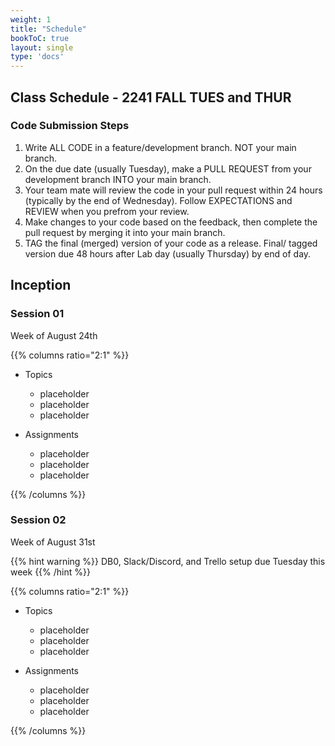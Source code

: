 ```yaml
---
weight: 1
title: "Schedule"
bookToC: true
layout: single
type: 'docs'
---
```


## Class Schedule - 2241 FALL TUES and THUR

### Code Submission Steps

1. Write ALL CODE in a feature/development branch. NOT your main branch.
2. On the due date (usually Tuesday), make a PULL REQUEST from your development branch INTO your main branch.
3. Your team mate will review the code in your pull request within 24 hours (typically by the end of Wednesday). Follow EXPECTATIONS and REVIEW when you prefrom your review.
4. Make changes to your code based on the feedback, then complete the pull request by merging it into your main branch.
5. TAG the final (merged) version of your code as a release. Final/ tagged version due 48 hours after Lab day (usually Thursday) by end of day.

## Inception

### Session 01
Week of August 24th

{{% columns ratio="2:1" %}}

- Topics
    * placeholder
    * placeholder
    * placeholder

- Assignments
    * placeholder
    * placeholder
    * placeholder

{{% /columns %}}

### Session 02
Week of August 31st

{{% hint warning %}}
DB0, Slack/Discord, and Trello setup due Tuesday this week
{{% /hint %}}

{{% columns ratio="2:1" %}}

- Topics
    * placeholder
    * placeholder
    * placeholder

- Assignments
    * placeholder
    * placeholder
    * placeholder

{{% /columns %}}